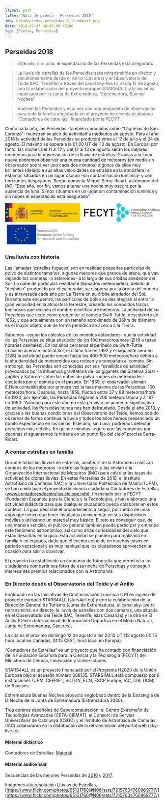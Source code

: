 ```yaml
---
layout: post
title: "Nota de prensa - Perseidas 2018"
img: notadeprensa-perseidas-2-thumbnail.png
date: 2018-07-27 00:00:00 +0200
tag: [Prensa, Perseidas]
---
```

## Perseidas 2018

> Este año, sin Luna, el espectáculo de las Perseidas está asegurado.

> La lluvia de estrellas de las Perseidas  será retransmitida en directo y simultáneamente desde el Anillo (Cáceres) y el Observatorio del Teide (IAC, Tenerife) a través del canal sky-live.tv, el día 12 de agosto, con la colaboración del proyecto europeo STARS4ALL y la iniciativa impulsada por la Junta de Extremadura, “Extremadura, Buenas Noches”.

> Vuelven las Perseidas y esta vez con una propuesta de observación para toda la familia englobada en el proyecto de ciencia ciudadana “Contadores de estrellas” financiado por la FECYT.

Como cada año, las Perseidas -también conocidas como “Lágrimas de San Lorenzo”- muestran su pico de actividad a mediados de agosto. Para el año 2018 la actividad de las Perseidas se producirá entre el  17 de julio  y el 24 de agosto. El máximo se espera a la 01:00 UT del 13 de agosto. En Europa, por tanto, las noches del 11 al 12 y del 12 al 13 de agosto serán los mejores momentos para la observación de la lluvia de estrellas. Gracias a la Luna nueva  podremos observar una buena cantidad de meteoros (en media un observador podrá ver uno cada dos minutos) algunos de ellos muy brillantes (debido a sus altas velocidades de entrada en la atmósfera) si estamos situados en un lugar oscuro -sin contaminación lumínica- y con horizontes despejados. Según comenta Miquel Serra-Ricart, astrónomo del IAC, “Este año, por fin, vamos a tener una noche muy oscura por la ausencia de luna. Si nos situamos en un lugar sin contaminación lumínica y sin nubes el espectáculo está asegurado”.

![Logo FECYT](../assets/img/LogoMinisterioBandera-FECYT.jpg)![Logo EU](../assets/img/EU_flag.jpg)

### Una lluvia con historia
Las llamadas ‘estrellas fugaces’ son en realidad pequeñas partículas de polvo de distintos tamaños, algunas menores que granos de arena, que van dejando los cometas -o asteroides- a lo largo de sus órbitas alrededor del Sol. La nube de partículas resultante (llamados meteoroides), debido al “deshielo” producido por el calor solar, se dispersa por la órbita del cometa y es atravesada cada año por La Tierra en su órbita alrededor del Sol. Durante este encuentro, las partículas de polvo se desintegran al entrar a gran velocidad en la atmósfera terrestre, creando los conocidos trazos luminosos que reciben el nombre científico de meteoros.
La actividad de las Perseidas que tiene como progenitor al cometa Swift-Tuttle, descubierto en 1862, y que actualmente con un tamaño aproximado de 26km de diámetro es el mayor objeto que de forma periódica se acerca a la Tierra.

Sabemos -según los cálculos de los modelos estándares- que la actividad de las Perseidas se sitúa alrededor de los 100 meteoros/hora (ZHR o tasas horarias cenitales). En los años cercanos al perihelio de Swift-Tuttle (máximo acercamiento al Sol, el último fue en 1992 y el siguiente será en 2126) la actividad puede crecer hasta los 400-500 meteoros/hora debido a la alta densidad de meteoroides que rodean y acompañan al cometa. Sin embargo, las Perseidas son conocidas por sus “estallidos de actividad” provocados por la influencia gravitatoria de los gigantes del Sistema Solar -Júpiter y Saturno- sobre las nubes de polvo -nubes de meteoroides- ejectadas por el cometa en el pasado. En 1839, el observador alemán E.Heis contabilizaba por primera vez la tasa máxima de las Perseidas: 160 meteoros/hora. Después, hasta 1858, fluctuó entre 37 y 88 meteoros/hora. En 1920, por ejemplo, las Perseidas llegaron a 200 meteoros/hora y a 187 en 1983. “Aunque para este año no está previsto un aumento significativo de actividad, las Perseidas nunca nos han defraudado. Desde el año 2013, y gracias a las buenas condiciones del Observatorio del Teide, hemos podido observar de forma contínua la lluvia y todos los años hemos presenciado un bonito espectáculo en los cielos. Este año, sin Luna, podremos detectar perseidas más débiles. En quince minutos seguro que las contamos por decenas si aguantamos la mirada en un punto fijo del cielo” precisa Serra-Ricart.

### A contar estrellas en familia
Durante todas las lluvias de estrellas, amateurs de la Astronomía realizan conteos de los meteoros -o estrellas fugaces- y las envían a la Organización Internacional de Meteoros (IMO) para calcular las tasas de actividad de dichas lluvias. En estas Perseidas de 2018, el Instituto Astrofísico de Canarias (IAC) y la Universidad Politécnica de Madrid (UPM), se han unido bajo el proyecto de ciencia ciudadana Contadores de Estrellas (www.contadoresdeestrellas.ciclope.info), financiado por la FECYT (Fundación Española para la Ciencia y la Tecnología), y han elaborado una actividad didáctica para que cualquier ciudadano pueda colaborar en estos conteos. La guía describe el procedimiento a seguir, por medio de unas apps que tienen que tener instaladas previamente en sus dispositivos móviles y utilizando un material muy básico. El reto es conseguir que, de una manera sencilla, el público general también pueda participar y entienda este fenómeno astronómico, así como otras curiosidades del cielo que están descritas en la guía. Esta actividad se plantea para realizarla en familia o en equipos, dado que el evento coincide en muchos casos en período vacacional y es muy habitual que los ciudadanos aprovechen la ocasión para salir a observar.

El proyecto ha establecido un concurso de fotografía que permitirá a los ciudadanos compartir sus fotos de esa noche de Perseidas y conseguir interesantes premios relacionados con la Astronomía.

### En Directo desde el Observatorio del Teide y el Anillo
Englobado en las Iniciativas de Contaminación Lumínica (LPI en inglés) del proyecto europeo STARS4ALL (stars4all.eu) y con la colaboración de la Dirección General de Turismo (Junta de Extremadura), el canal sky-live.tv retransmitirá, en directo, la lluvia de estrellas con dos cámaras, una situada en el Observatorio del Teide (IAC, Tenerife, Islas Canarias) y la otra en El Anillo (Centro Internacional de Innovación Deportiva en el Medio Natural, Junta de Extremadura, Cáceres).

La cita es el próximo domingo 12 de agosto a las 23:15 UT (13 agosto 00:15 hora local en Canarias,  01:15 CEST, hora local en Europa).

“Contadores de Estrellas” es un proyecto que ha contado con financiación de la Fundación Española para la Ciencia y la Tecnología (FECYT) del Ministerio de Ciencia, Innovación y Universidades.

STARS4ALL es un proyecto financiado por el Programa H2020 de la Unión Europea bajo el acuerdo número 688135. STARS4ALL está compuesto por 8 instituciones (UPM, CEFRIEL, SOTON, ECN, ESCP Europe, IAC, IGB, UCM) de 6 países.

Extremadura Buenas Noches proyecto englobado dentro de la Estrategia de la Noche de la Junta de Extremadura (Extremadura 2030).

Tres centros españoles de Supercomputación: el Centro Extremeño de Tecnologías Avanzadas (CETA-CIEMAT), el Consorci de Serveis Universitaris de Catalunya (CSUC) y el Instituto de Astrofísica de Canarias (IAC) colaborarán en la distribución de la retransmisión del portal web (sky-live.tv).

#### Material didáctico
Contadores de Estrellas: [Material](http://contadoresdeestrellas.ciclope.info/material/)

#### Material audiovisual
Secuencias de las mejores Perseidas de [2016](https://youtu.be/gJyGY7RistI) y [2017](https://flic.kr/p/X2VDGw).

Imágenes alta resolución Lluvias de Estrellas,
[https://www.flickr.com/photos/65131760@N06/sets/72157634760969777/](https://www.flickr.com/photos/65131760@N06/sets/72157634760969777/)
